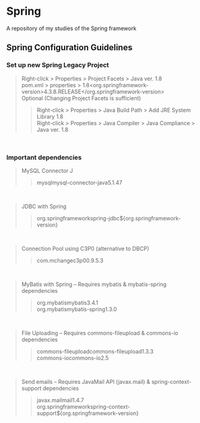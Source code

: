 # Spring
A repository of my studies of the Spring framework
<br/>

## Spring Configuration Guidelines

### Set up new Spring Legacy Project
> Right-click > Properties > Project Facets > Java ver. 1.8 <br/>
pom.xml > properties > <java-version>1.8</java-version><org.springframework-version>4.3.8.RELEASE</org.springframework-version> <br/>
Optional (Changing Project Facets is sufficient) <br/>
>> Right-click > Properties > Java Build Path > Add JRE System Library 1.8 <br/>
Right-click > Properties > Java Compiler > Java Compliance > Java ver. 1.8
<br/>

### Important dependencies
> MySQL Connector J
>> <dependency><groupId>mysql</groupId><artifactId>mysql-connector-java</artifactId><version>5.1.47</version></dependency>
<br/>

> JDBC with Spring
>> <dependency><groupId>org.springframework</groupId><artifactId>spring-jdbc</artifactId><version>${org.springframework-version}</version></dependency>
<br/>

> Connection Pool using C3P0 (alternative to DBCP)
>> <dependency><groupId>com.mchange</groupId><artifactId>c3p0</artifactId><version>0.9.5.3</version></dependency>
<br/>

> MyBatis with Spring – Requires mybatis & mybatis-spring dependencies
>> <dependency><groupId>org.mybatis</groupId><artifactId>mybatis</artifactId><version>3.4.1</version></dependency> <br/>
>> <dependency><groupId>org.mybatis</groupId><artifactId>mybatis-spring</artifactId><version>1.3.0</version></dependency>
<br/>

> File Uploading – Requires commons-fileupload & commons-io dependencies
>> <dependency><groupId>commons-fileupload</groupId><artifactId>commons-fileupload</artifactId><version>1.3.3</version></dependency> <br/>
>> <dependency><groupId>commons-io</groupId><artifactId>commons-io</artifactId><version>2.5</version></dependency>
<br/>

> Send emails – Requires JavaMail API (javax.mail) & spring-context-support dependencies
>> <dependency><groupId>javax.mail</groupId><artifactId>mail</artifactId><version>1.4.7</version></dependency> <br/>
>> <dependency><groupId>org.springframework</groupId><artifactId>spring-context-support</artifactId><version>${org.springframework-version}</version></dependency>
